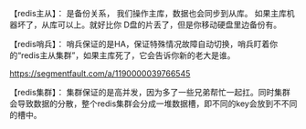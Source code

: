 【redis主从】：
是备份关系， 我们操作主库，数据也会同步到从库。 如果主库机器坏了，从库可以上。就好比你 D盘的片丢了，但是你移动硬盘里边备份有。

【redis哨兵】：
哨兵保证的是HA，保证特殊情况故障自动切换，哨兵盯着你的“redis主从集群”，如果主库死了，它会告诉你新的老大是谁。

https://segmentfault.com/a/1190000039766545

【redis集群】：
集群保证的是高并发，因为多了一些兄弟帮忙一起扛。同时集群会导致数据的分散，整个redis集群会分成一堆数据槽，即不同的key会放到不不同的槽中。
